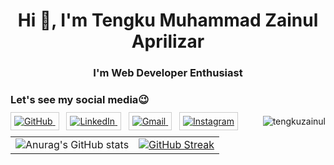 <h1 align="center">Hi 👋, I'm Tengku Muhammad Zainul Aprilizar</h1>
<h3 align="center">I'm Web Developer Enthusiast</h3>

<h3 align="left">Let's see my social media😉</h3>
<p align="left">
  <a href="https://github.com/tengkuzainul" style="border: 1px solid #ccc; padding: 5px;">
    <img src="https://img.shields.io/badge/GitHub-181717?style=for-the-badge&logo=github&logoColor=white" alt="GitHub">
  </a>&nbsp;&nbsp;
  <a href="https://www.linkedin.com/in/tengkuzainull" style="border: 1px solid #ccc; padding: 5px;">
    <img src="https://img.shields.io/badge/LinkedIn-0077B5?style=for-the-badge&logo=linkedin&logoColor=white" alt="LinkedIn">
  </a>&nbsp;&nbsp;
  <a href="mailto:tengkumzainul@gmail.com" style="border: 1px solid #ccc; padding: 5px;">
    <img src="https://img.shields.io/badge/Gmail-D14836?style=for-the-badge&logo=gmail&logoColor=white" alt="Gmail">
  </a>&nbsp;&nbsp;
  <a href="https://www.instagram.com/tengkumz_" style="border: 1px solid #ccc; padding: 5px;">
    <img src="https://img.shields.io/badge/Instagram-E4405F?style=for-the-badge&logo=instagram&logoColor=white" alt="Instagram">
  </a>
  <img src="https://komarev.com/ghpvc/?username=tengkuzainul&label=Profile%20views&color=0e75b6&style=flat" alt="tengkuzainul" align="right"/>
</p>

<table>
  <tr>
    <td>
      <img src="https://github-readme-stats.vercel.app/api?username=tengkuzainul&show_icons=true&theme=radical" alt="Anurag's GitHub stats">
    </td>
    <td>
      <a href="https://git.io/streak-stats">
        <img src="https://streak-stats.demolab.com?user=tengkuzainul&theme=gruvbox_light&hide_border=true&border_radius=5.1" alt="GitHub Streak">
      </a>
    </td>
  </tr>
</table>



